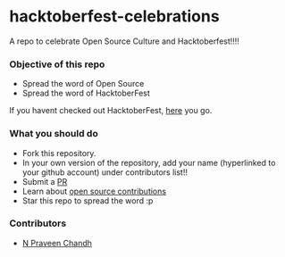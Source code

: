# hacktoberfest-celebrations

A repo to celebrate Open Source Culture and Hacktoberfest!!!!

### Objective of this repo

- Spread the word of Open Source
- Spread the word of HacktoberFest

If you havent checked out HacktoberFest, [here](https://hacktoberfest.digitalocean.com) you go.

### What you should do

- Fork this repository.
- In your own version of the repository, add your name (hyperlinked to your github account) under contributors list!!
- Submit a [PR](https://help.github.com/en/articles/about-pull-requests)
- Learn about [open source contributions](https://opensource.guide/how-to-contribute)
- Star this repo to spread the word :p

### Contributors

- [N Praveen Chandh](https://github.com/gigatesseract)
